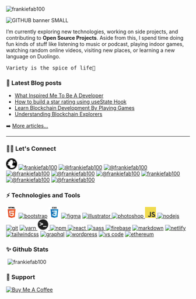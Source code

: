 <p align="left"> <img src="https://komarev.com/ghpvc/?username=frankiefab100&label=Profile%20views&color=0e75b6&style=flat" alt="frankiefab100" /> </p>

![GITHUB banner SMALL](https://user-images.githubusercontent.com/46662771/173787262-fe22d912-c99e-4ea3-94b7-6cbc78e8906a.jpg)

I’m currently exploring new technologies, working on side projects, and contributing to **Open Source Projects**.  Aside from this, I spend time doing fun kinds of stuff like listening to music or podcast, playing indoor games, watching random online videos, visiting new places, or learning a new language on Duolingo.

<samp>Variety is the spice of life💯</samp>

### 📒 Latest Blog posts

<!-- BLOG-POST-LIST:START -->
- [What Inspired Me To Be A  Developer](https://frankiefab.hashnode.dev/what-inspired-me-to-be-a-developer)
- [How to build a star rating using useState Hook](https://frankiefab.hashnode.dev/how-to-build-a-star-rating-using-usestate-hook)
- [Learn Blockchain Development By Playing Games](https://frankiefab.hashnode.dev/learn-blockchain-development-by-playing-games)
- [Understanding Blockchain Explorers](https://frankiefab.hashnode.dev/understanding-blockchain-explorers)
<!-- BLOG-POST-LIST:END -->

➡️ [More articles...](https://frankiefab.hashnode.dev)

---

<h3 align="left">🤝🏻 Let's Connect</h3>
<p align="left">
 <a href="https://frankiefab.netlify.app" target="_blank"><img  src="https://raw.githubusercontent.com/iconic/open-iconic/master/svg/globe.svg" alt="frankiefab100 personal website" height="30" width="30" /></a>
<a href="https://twitter.com/frankiefab100" target="blank"><img  src="https://cdn.jsdelivr.net/npm/simple-icons@3.0.1/icons/twitter.svg" alt="frankiefab100" height="30" width="30" /></a>
<a href="https://linkedin.com/in/frankiefab100" target="blank"><img  src="https://cdn.jsdelivr.net/npm/simple-icons@3.0.1/icons/linkedin.svg" alt="@frankiefab100" height="30" width="30" /></a>
 <a href="https://dev.to/frankiefab100" target="blank"><img  src="https://cdn.jsdelivr.net/npm/simple-icons@3.0.1/icons/dev-dot-to.svg" alt="@frankiefab100" height="30" width="30" /></a>
 <a href="https://codepen.io/frankiefab100" target="blank"><img  src="https://cdn.jsdelivr.net/npm/simple-icons@3.0.1/icons/codepen.svg" alt="@frankiefab100" height="30" width="30" /></a>
<a href="https://instagram.com/frankiefab100" target="blank"><img  src="https://cdn.jsdelivr.net/npm/simple-icons@3.0.1/icons/instagram.svg" alt="@frankiefab100" height="30" width="30" /></a>
 <a href="https://facebook.com/frankiefab100" target="blank"><img  src="https://cdn.jsdelivr.net/npm/simple-icons@3.0.1/icons/facebook.svg" alt="@frankiefab100" height="30" width="30" /></a>
<a href="https://dribbble.com/frankiefab100" target="blank"><img  src="https://cdn.jsdelivr.net/npm/simple-icons@3.0.1/icons/dribbble.svg" alt="frankiefab100" height="30" width="30" /></a>
<a href="https://www.behance.net/frankiefab100" target="blank"><img  src="https://cdn.jsdelivr.net/npm/simple-icons@3.0.1/icons/behance.svg" alt="@frankiefab100" height="30" width="30" /></a>
<a href="https://medium.com/@frankiefab100" target="blank"><img  src="https://cdn.jsdelivr.net/npm/simple-icons@3.0.1/icons/medium.svg" alt="@frankiefab100" height="30" width="30" /></a>
</p>

<h3 align="left">⚡ Technologies and Tools</h3>
<p align="left"> <a href="https://developer.mozilla.org/en-US/docs/Learn/Getting_started_with_the_web/HTML_basics" target="_blank"> <img src="https://raw.githubusercontent.com/github/explore/80688e429a7d4ef2fca1e82350fe8e3517d3494d/topics/html/html.png" alt="html5" width="30" height="30"/></a> <a href="https://getbootstrap.com" target="_blank"> <img src="https://www.vectorlogo.zone/logos/getbootstrap/getbootstrap-icon.svg" alt="bootstrap" width="30" height="30"/></a>  <a href="https://developer.mozilla.org/en-US/docs/Web/CSS" target="_blank"><img src="https://raw.githubusercontent.com/github/explore/80688e429a7d4ef2fca1e82350fe8e3517d3494d/topics/css/css.png" alt="css3" width="30" height="30"/></a> <a href="https://www.figma.com/" target="_blank"> <img src="https://www.vectorlogo.zone/logos/figma/figma-icon.svg" alt="figma" width="30" height="30" /></a> <a href="https://www.adobe.com/in/products/illustrator.html" target="_blank"> <img src="https://www.vectorlogo.zone/logos/adobe_illustrator/adobe_illustrator-icon.svg" alt="illustrator" width="30" height="30"/> </a>
 <a href="https://www.photoshop.com/en" target="_blank"> <img src="https://cdn.jsdelivr.net/gh/devicons/devicon/icons/photoshop/photoshop-plain.svg" alt="photoshop" width="30" height="30"/> </a>
 <a href="https://developer.mozilla.org/en-US/docs/Web/JavaScript" target="_blank"> <img src="https://raw.githubusercontent.com/github/explore/80688e429a7d4ef2fca1e82350fe8e3517d3494d/topics/javascript/javascript.png" alt="javascript" width="30" height="30"/> </a>
<a href="https://nodejs.org" target="_blank"> <img src="https://www.vectorlogo.zone/logos/nodejs/nodejs-icon.svg" alt="nodejs" width="30" height="30"/> </a>
<a href="https://git-scm.com/" target="_blank"> <img src="https://www.vectorlogo.zone/logos/git-scm/git-scm-icon.svg" alt="git" width="30" height="30"/></a>
 <a href="https://www.yarnpkg.com" target="_blank"> <img src="https://cdn.jsdelivr.net/gh/devicons/devicon/icons/yarn/yarn-original.svg" alt="yarn" width="30" height="30"/>
<a href="https://hyper.is" target="_blank"> <img src="https://raw.githubusercontent.com/github/explore/80688e429a7d4ef2fca1e82350fe8e3517d3494d/topics/terminal/terminal.png" alt="terminal" width="30" height="30"/> </a>  <a href="https://www.npmjs.com" target="_blank"> <img src="https://cdn.jsdelivr.net/gh/devicons/devicon/icons/npm/npm-original-wordmark.svg" alt="npm" width="30" height="30"/> </a>
 <a href="https://reactjs.org/" target="_blank"> <img src="https://www.vectorlogo.zone/logos/reactjs/reactjs-icon.svg" alt="react" width="30" height="30"/> </a> <a href="https://sass-lang.com" target="_blank"> <img src="https://www.vectorlogo.zone/logos/sass-lang/sass-lang-icon.svg" alt="sass" width="30" height="30"/> </a> 
 <a href="https://firebase.google.com/" target="_blank"><img src="https://www.vectorlogo.zone/logos/firebase/firebase-icon.svg" alt="firebase" width="30" height="30"/></a>
 <a href="https://www.markdownguide.org" target="_blank"><img src="https://upload.wikimedia.org/wikipedia/commons/thumb/4/48/Markdown-mark.svg/1200px-Markdown-mark.svg.png" alt="markdown" width="30" height="30"/></a>
 <a href="https://www.netlify.com" target="_blank"><img src="https://www.vectorlogo.zone/logos/netlify/netlify-icon.svg" alt="netlify" width="30" height="30"/></a>
 <a href="https://www.tailwindcss.com" target="_blank"><img src="https://www.vectorlogo.zone/logos/tailwindcss/tailwindcss-icon.svg" alt="tailwindcss" width="30" height="30"/></a>
 <a href="https://graphql.org" target="_blank"><img src="https://www.vectorlogo.zone/logos/graphql/graphql-icon.svg" alt="graphql" width="30" height="30"/></a>
 <a href="https://wordpress.org" target="_blank"><img src="https://www.vectorlogo.zone/logos/wordpress/wordpress-icon.svg" alt="wordpress" width="30" height="30"/></a> <a href="https://code.visualstudio.com" target="_blank"><img src="https://www.vectorlogo.zone/logos/visualstudio_code/visualstudio_code-icon.svg" alt="vs code" width="30" height="30"/></a>
  <a href="https://ethereum.org" target="_blank"><img src="https://www.vectorlogo.zone/logos/ethereum/ethereum-icon.svg" alt="ethereum" width="30" height="30"/></a>
</p>

<h3 align="left">✨ Github Stats</h3>
<p>&nbsp;<img src="https://github-readme-stats.vercel.app/api?username=frankiefab100&show_icons=true" alt="frankiefab100" /></p>

<h3 align="left">🌱 Support</h3>
<a href="https://www.buymeacoffee.com/frankiefab100" target="_blank"><img src="https://cdn.buymeacoffee.com/buttons/default-orange.png" alt="Buy Me A Coffee" height="41" width="174"></a>
